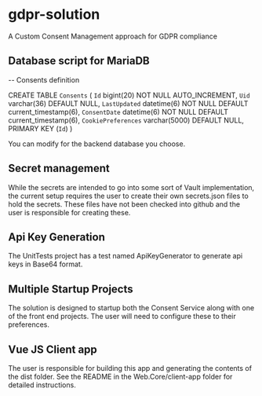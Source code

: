 # gdpr-solution
A Custom Consent Management approach for GDPR compliance

## Database script for MariaDB
-- Consents definition

CREATE TABLE `Consents` (
  `Id` bigint(20) NOT NULL AUTO_INCREMENT,
  `Uid` varchar(36) DEFAULT NULL,
  `LastUpdated` datetime(6) NOT NULL DEFAULT current_timestamp(6),
  `ConsentDate` datetime(6) NOT NULL DEFAULT current_timestamp(6),
  `CookiePreferences` varchar(5000) DEFAULT NULL,
  PRIMARY KEY (`Id`)
) 

You can modify for the backend database you choose.

## Secret management
While the secrets are intended to go into some sort of Vault implementation, 
the current setup requires the user to create their own secrets.json
files to hold the secrets. These files have not been checked into github
and the user is responsible for creating these.

## Api Key Generation
The UnitTests project has a test named ApiKeyGenerator to generate 
api keys in Base64 format.

## Multiple Startup Projects
The solution is designed to startup both the Consent Service along with
one of the front end projects. The user will need to configure these
to their preferences.

## Vue JS Client app
The user is responsible for building this app and generating the contents
of the dist folder. See the README in the Web.Core/client-app folder for 
detailed instructions. 

